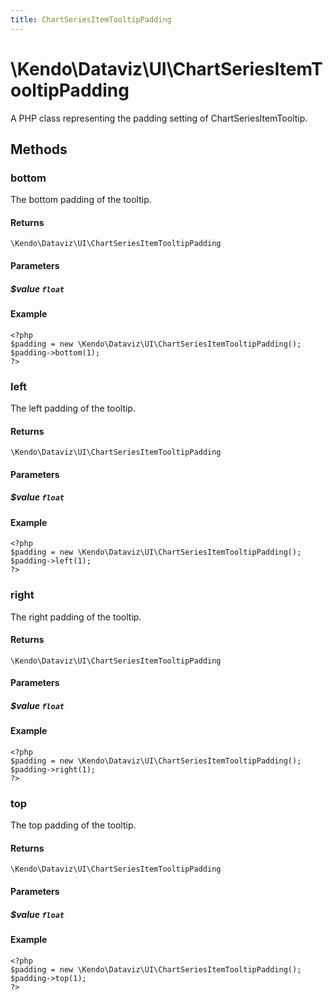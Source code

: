 ```yaml
---
title: ChartSeriesItemTooltipPadding
---
```


# \Kendo\Dataviz\UI\ChartSeriesItemTooltipPadding

A PHP class representing the padding setting of ChartSeriesItemTooltip.


## Methods

### bottom
The bottom padding of the tooltip.

#### Returns
`\Kendo\Dataviz\UI\ChartSeriesItemTooltipPadding`

#### Parameters

##### $value `float`



#### Example 
    <?php
    $padding = new \Kendo\Dataviz\UI\ChartSeriesItemTooltipPadding();
    $padding->bottom(1);
    ?>

### left
The left padding of the tooltip.

#### Returns
`\Kendo\Dataviz\UI\ChartSeriesItemTooltipPadding`

#### Parameters

##### $value `float`



#### Example 
    <?php
    $padding = new \Kendo\Dataviz\UI\ChartSeriesItemTooltipPadding();
    $padding->left(1);
    ?>

### right
The right padding of the tooltip.

#### Returns
`\Kendo\Dataviz\UI\ChartSeriesItemTooltipPadding`

#### Parameters

##### $value `float`



#### Example 
    <?php
    $padding = new \Kendo\Dataviz\UI\ChartSeriesItemTooltipPadding();
    $padding->right(1);
    ?>

### top
The top padding of the tooltip.

#### Returns
`\Kendo\Dataviz\UI\ChartSeriesItemTooltipPadding`

#### Parameters

##### $value `float`



#### Example 
    <?php
    $padding = new \Kendo\Dataviz\UI\ChartSeriesItemTooltipPadding();
    $padding->top(1);
    ?>

